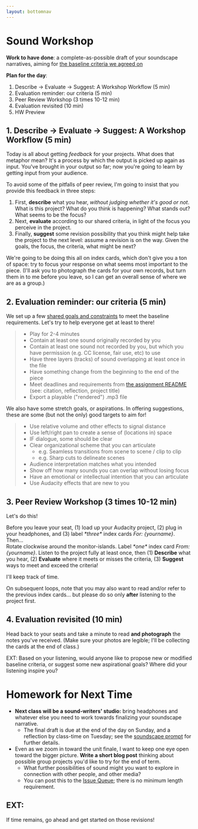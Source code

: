 ```yaml
---
layout: bottomnav
---
```


# Sound Workshop

**Work to have done**: a complete-as-possible draft of your soundscape narratives, aiming for [the baseline criteria we agreed on](http://bit.ly/cdm2020spring-criteria#heading=h.ik63yjqpqrt3)

**Plan for the day**:

1. Describe -> Evaluate -> Suggest: A Workshop Workflow (5 min)
2. Evaluation reminder: our criteria (5 min)
3. Peer Review Workshop (3 times 10-12 min)
4. Evaluation revisited (10 min)
5. HW Preview


## 1. Describe -> Evaluate -> Suggest: A Workshop Workflow (5 min)

Today is all about getting _feedback_ for your projects. What does that metaphor mean? It's a process by which the output is picked up again as input. You've brought in your output so far; now you're going to learn by getting input from your audience.

<!-- A lot of peer review fails because it falls to one of two extremes: noncommittal nods, or non-stop nitpicking. Neither really takes advantage of the output we have in front of us. -->

To avoid some of the pitfalls of peer review, I'm going to insist that you provide this feedback in three steps:
<div class="alert alert-info">
<ol><li> First, <strong>describe</strong> what you hear, <em>without judging whether it's good or not</em>. What is this project? What do you think is happening? What stands out? What seems to be the focus? <!-- A lot of times as writers, even soundwriters, we don't even know if our audience is getting the main point we want to get across.  --></li>
<li>Next, <strong>evaluate</strong> according to our shared criteria, in light of the focus you perceive in the project. <!-- NB: This is still a form of description: it's not about "good" or "bad" in the abstract but about where it meets or misses the shared or stated goals. --></li>
<li>Finally, <strong>suggest</strong> some revision possibility that you think might help take the project to the next level: assume a revision is on the way. Given the goals, the focus, the criteria, what might be next? <!-- Pose this as a suggestion, not a command: and interpret these as suggestions, not commands. --></li>
</ol>
</div>

We're going to be doing this all on index cards, which don't give you a ton of space: try to focus your response on what seems most important to the piece. (I'll ask you to photograph the cards for your own records, but turn them in to me before you leave, so I can get an overall sense of where we are as a group.)

## 2. Evaluation reminder: our criteria (5 min)
We set up a few [shared goals and constraints](http://bit.ly/cdm2020spring-criteria#heading=h.ik63yjqpqrt3) to meet the baseline requirements. Let's try to help everyone get at least to there!
> * Play for 2-4 minutes
> * Contain at least one sound originally recorded by you
> * Contain at least one sound not recorded by you, but which you have permission (e.g. CC license, fair use, etc) to use
> * Have three layers (tracks) of sound overlapping at least once in the file
> * Have something change from the beginning to the end of the piece
> * Meet deadlines and requirements from [the assignment README](https://github.com/benmiller314/soundscape2020spring#deadlines-and-products) (see: citation, reflection, project title)
> * Export a playable ("rendered") .mp3 file


We also have some stretch goals, or aspirations. In offering suggestions, these are some (but not the only) good targets to aim for!
> * Use relative volume and other effects to signal distance
> * Use left/right pan to create a sense of (locations in) space
> * IF dialogue, some should be clear
> * Clear organizational scheme that you can articulate
>   - e.g. Seamless transitions from scene to scene / clip to clip
>   - e.g. Sharp cuts to delineate scenes
> * Audience interpretation matches what you intended
> * Show off how many sounds you can overlap without losing focus
> * Have an emotional or intellectual intention that you can articulate
> * Use Audacity effects that are new to you

<!-- one more suggestion, from last year: Practice careful _alignment_ (e.g. of music change with plot change, or an interesting background moment with silence in the foreground) -->

## 3. Peer Review Workshop (3 times 10-12 min)

Let's do this!
<div class="alert alert-info">
Before you leave your seat, (1) load up your Audacity project, (2) plug in your headphones, and (3) label <em>*three*</em> index cards <em>For: {yourname}</em>.
</div>
Then...
<div class="alert alert-success">
Rotate clockwise around the monitor-islands. Label <em>*one*</em> index card <em>From: {yourname}</em>. Listen to the project fully at least once, then (1) <strong>Describe</strong> what you hear, (2) <strong>Evaluate</strong> where it meets or misses the criteria, (3) <strong>Suggest</strong> ways to meet and exceed the criteria!
</div>

I'll keep track of time.

On subsequent loops, note that you may also want to read and/or refer to the previous index cards... but please do so only **after** listening to the project first.

## 4. Evaluation revisited (10 min)
Head back to your seats and take a minute to read **and photograph** the notes you've received. (Make sure your photos are legible; I'll be collecting the cards at the end of class.)

<div class="alert alert-white">
EXT: Based on your listening, would anyone like to propose new or modified baseline criteria, or suggest some new aspirational goals? Where did your listening inspire you?
</div>


# Homework for Next Time

* **Next class will be a sound-writers' studio:** bring headphones and whatever else you need to work towards finalizing your soundscape narrative.
  - The final draft is due at the end of the day on Sunday, and a reflection by class-time on Tuesday; see the [soundscape prompt](https://github.com/benmiller314/soundscape2020spring) for further details.
* Even as we zoom in toward the unit finale, I want to keep one eye open toward the bigger picture. **Write a short blog post** thinking about possible group projects you'd like to try for the end of term.
  - What further possibilities of sound might you want to explore in connection with other people, and other media?
  - You can post this to the [Issue Queue]({{site.github.issues_url}}); there is no minimum length requirement.



## EXT:
If time remains, go ahead and get started on those revisions!
